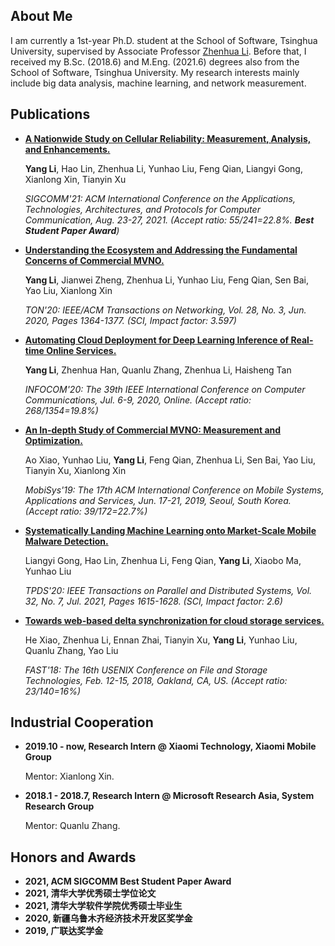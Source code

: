 ## About Me
I am currently a 1st-year Ph.D. student at the School of Software, Tsinghua University, supervised by Associate Professor [Zhenhua Li](http://www.greenorbs.org/people/lzh/index.html).
Before that, I received my B.Sc. (2018.6) and M.Eng. (2021.6) degrees also from the School of Software, Tsinghua University.
My research interests mainly include big data analysis, machine learning, and network measurement.

## Publications
*   **[A Nationwide Study on Cellular Reliability: Measurement, Analysis, and Enhancements.](http://www.greenorbs.org/people/lzh/papers/[SIGCOMM'21]%20Cellular%20Reliability.pdf)**

    **Yang Li**, Hao Lin, Zhenhua Li, Yunhao Liu, Feng Qian, Liangyi Gong, Xianlong Xin, Tianyin Xu
    
    *SIGCOMM'21: ACM International Conference on the Applications, Technologies, Architectures, and Protocols for Computer Communication, Aug. 23-27, 2021. (Accept ratio: 55/241=22.8%. **Best Student Paper Award**)*

*   **[Understanding the Ecosystem and Addressing the Fundamental Concerns of Commercial MVNO.](http://www.greenorbs.org/people/lzh/papers/TON'20%20Xiaomi%20MVNO.pdf)**

    **Yang Li**, Jianwei Zheng, Zhenhua Li, Yunhao Liu, Feng Qian, Sen Bai, Yao Liu, Xianlong Xin
    
    *TON'20: IEEE/ACM Transactions on Networking, Vol. 28, No. 3, Jun. 2020, Pages 1364-1377. (SCI, Impact factor: 3.597)*
    
*   **[Automating Cloud Deployment for Deep Learning Inference of Real-time Online Services.](http://www.greenorbs.org/people/lzh/papers/[INFOCOM'20]%20AutoDeep.pdf)**

    **Yang Li**, Zhenhua Han, Quanlu Zhang, Zhenhua Li, Haisheng Tan
    
    *INFOCOM'20: The 39th IEEE International Conference on Computer Communications, Jul. 6-9, 2020, Online. (Accept ratio: 268/1354=19.8%)*
    
*   **[An In-depth Study of Commercial MVNO: Measurement and Optimization.](http://www.greenorbs.org/people/lzh/papers/[MobiSys'19]%20Xiaomi%20MVNO.pdf)**

    Ao Xiao, Yunhao Liu, **Yang Li**, Feng Qian, Zhenhua Li, Sen Bai, Yao Liu, Tianyin Xu, Xianlong Xin
    
    *MobiSys'19: The 17th ACM International Conference on Mobile Systems, Applications and Services, Jun. 17-21, 2019, Seoul, South Korea. (Accept ratio: 39/172=22.7%)*

*   **[Systematically Landing Machine Learning onto Market-Scale Mobile Malware Detection.](http://www.greenorbs.org/people/lzh/papers/TPDS'21%20APIChecker.pdf)**

    Liangyi Gong, Hao Lin, Zhenhua Li, Feng Qian, **Yang Li**, Xiaobo Ma, Yunhao Liu
    
    *TPDS'20: IEEE Transactions on Parallel and Distributed Systems, Vol. 32, No. 7, Jul. 2021, Pages 1615-1628. (SCI, Impact factor: 2.6)*
    
*   **[Towards web-based delta synchronization for cloud storage services.](http://www.greenorbs.org/people/lzh/papers/[FAST'18]%20Web-based%20Delta%20Sync.pdf)**

    He Xiao, Zhenhua Li, Ennan Zhai, Tianyin Xu, **Yang Li**, Yunhao Liu, Quanlu Zhang, Yao Liu
    
    *FAST'18: The 16th USENIX Conference on File and Storage Technologies, Feb. 12-15, 2018, Oakland, CA, US. (Accept ratio: 23/140=16%)*

## Industrial Cooperation
*   **2019.10 - now, Research Intern @ Xiaomi Technology, Xiaomi Mobile Group**

    Mentor: Xianlong Xin.

*   **2018.1 - 2018.7, Research Intern @ Microsoft Research Asia, System Research Group**

    Mentor: Quanlu Zhang.

## Honors and Awards
*   **2021, ACM SIGCOMM Best Student Paper Award**
*   **2021, 清华大学优秀硕士学位论文**
*   **2021, 清华大学软件学院优秀硕士毕业生**
*   **2020, 新疆乌鲁木齐经济技术开发区奖学金**
*   **2019, 广联达奖学金**
